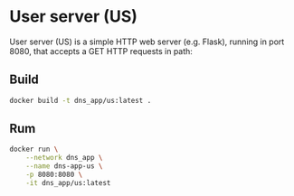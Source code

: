 # User server (US)

User server (US) is a simple HTTP web server (e.g. Flask), running in port
8080, that accepts a GET HTTP requests in path:

## Build

``` sh
docker build -t dns_app/us:latest .
```

## Rum

``` sh
docker run \
    --network dns_app \
    --name dns-app-us \
    -p 8080:8080 \
    -it dns_app/us:latest
```
